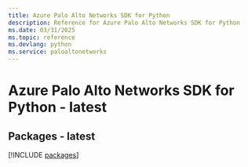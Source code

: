 ```yaml
---
title: Azure Palo Alto Networks SDK for Python
description: Reference for Azure Palo Alto Networks SDK for Python
ms.date: 03/31/2025
ms.topic: reference
ms.devlang: python
ms.service: paloaltonetworks
---
```

# Azure Palo Alto Networks SDK for Python - latest
## Packages - latest
[!INCLUDE [packages](palo-alto-networks-index.md)]